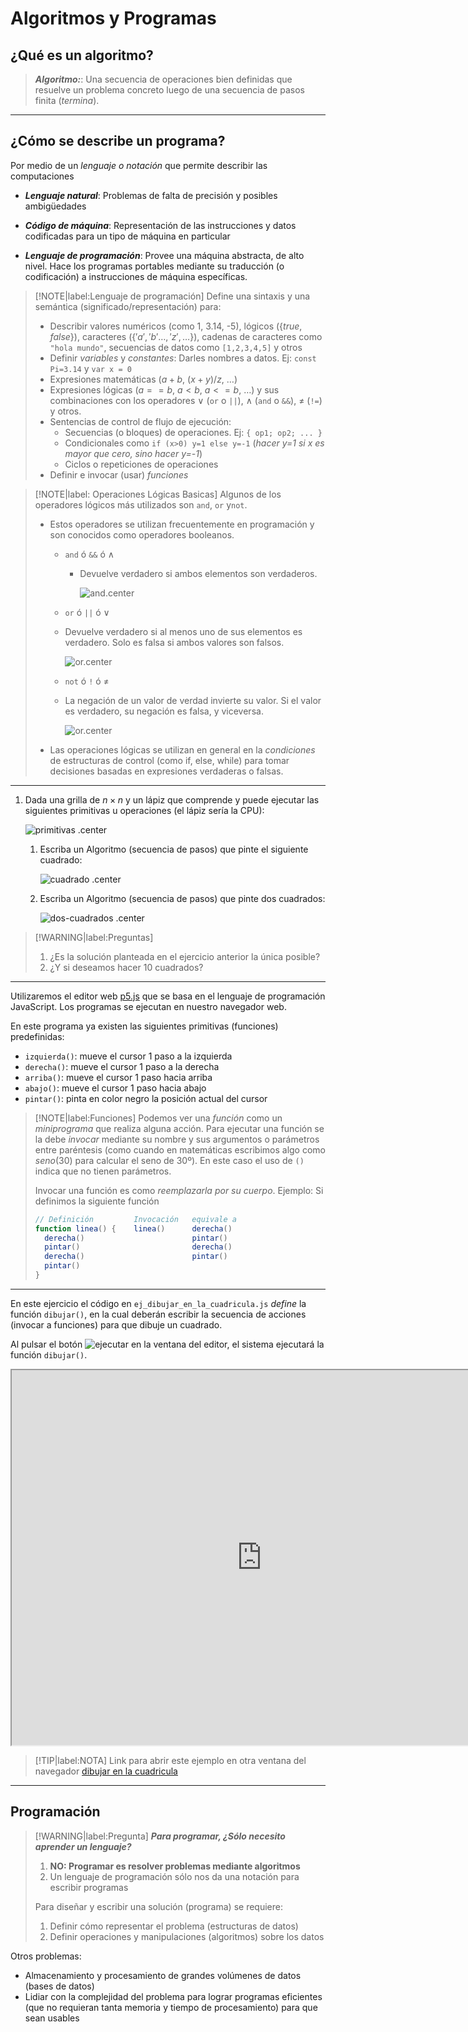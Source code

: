 # Algoritmos y Programas


## ¿Qué es un algoritmo?

> ***Algoritmo:***: Una secuencia de operaciones bien definidas que resuelve un
> problema concreto luego de una secuencia de pasos finita (*termina*).

* * *

## ¿Cómo se describe un programa?

Por medio de un *lenguaje o notación* que permite describir las computaciones

* ***Lenguaje natural***: Problemas de falta de precisión y posibles ambigüedades

* ***Código de máquina***: Representación de las instrucciones y datos
  codificadas para un tipo de máquina en particular

* ***Lenguaje de programación***: Provee una máquina abstracta, de alto nivel.
  Hace los programas portables mediante su traducción (o codificación) a
  instrucciones de máquina específicas.

> [!NOTE|label:Lenguaje de programación]
> Define una sintaxis y una semántica (significado/representación) para:
> - Describir valores numéricos (como 1, 3.14, -5), lógicos ($\{true, false\}$),
>   caracteres ($\{'a','b'\ldots,'z',\ldots\}$), cadenas de caracteres como
>   `"hola mundo"`, secuencias de datos como `[1,2,3,4,5]` y otros
> - Definir *variables* y *constantes*: Darles nombres a datos. Ej: 
>   `const Pi=3.14` y `var x = 0`
> - Expresiones matemáticas ($a+b$, $(x + y) / z$, $\ldots$)
> - Expresiones lógicas ($a==b$, $a<b$, $a<=b$, $\ldots$) y sus combinaciones
>   con los operadores $\lor$ (`or` o `||`), $\land$ (`and` o `&&`),
>   $\neq$ (`!=`) y otros.
> - Sentencias de control de flujo de ejecución:
>   - Secuencias (o bloques) de operaciones. Ej: `{ op1; op2; ... }`
>   - Condicionales como `if (x>0) y=1 else y=-1`  (*hacer y=1 si x es mayor que
>     cero, sino hacer y=-1*)
>   - Ciclos o repeticiones de operaciones
> - Definir e invocar (usar) *funciones*

> [!NOTE|label: Operaciones Lógicas Basicas]
> Algunos de los operadores lógicos más utilizados son `and`, `or` y`not`. 
> - Estos operadores se utilizan frecuentemente en programación y son conocidos como operadores booleanos. 
>
>   - `and` ó `&&` ó $\land$
>     - Devuelve verdadero si ambos elementos son verdaderos.
> 
>       ![and.center](img/and2.png ':size=50%')
>
>
>   -  `or` ó `||` ó $\lor$
>     - Devuelve verdadero si al menos uno de sus elementos es verdadero. Solo es falsa si ambos valores son falsos.
> 
>       ![or.center](img/or.png ':size=50%')
> 
>
>   -  `not` ó `!` ó $\neq$
>     - La negación de un valor de verdad invierte su valor. Si el valor es verdadero, su negación es falsa, y viceversa.
>
>       ![or.center](img/not.png ':size=35%')
> 
>
> - Las operaciones lógicas se utilizan en general en la *condiciones* de estructuras de control (como if, else, while) para tomar decisiones basadas en expresiones verdaderas o falsas.

-------------------------------------------------------------------------------

1. Dada una grilla de $n \times n$ y un lápiz que comprende y puede ejecutar
  las siguientes primitivas u operaciones (el lápiz sería la CPU):

    ![primitivas .center](img/primitivas.png ':size=50%')

    1. Escriba un Algoritmo (secuencia de pasos) que pinte el siguiente
       cuadrado:
       
       ![cuadrado .center](img/cuadrado.png ':size=40%')
    
    2. Escriba un Algoritmo (secuencia de pasos) que pinte dos cuadrados:

       ![dos-cuadrados .center](img/dos-cuadrados.png ':size=50%')

> [!WARNING|label:Preguntas]
> 1. ¿Es la solución planteada en el ejercicio anterior la única posible? 
> 2. ¿Y si deseamos hacer 10 cuadrados?

-------------------------------------------------------------------------------

Utilizaremos el editor web [p5.js](https://p5js.org/es/) que se basa en el lenguaje de
programación JavaScript. Los programas se ejecutan en nuestro navegador web.

En este programa ya existen las siguientes primitivas (funciones) predefinidas:

* `izquierda()`: mueve el cursor 1 paso a la izquierda
* `derecha()`: mueve el cursor 1 paso a la derecha
* `arriba()`: mueve el cursor 1 paso hacia arriba
* `abajo()`: mueve el cursor 1 paso hacia abajo
* `pintar()`: pinta en color negro la posición actual del cursor

> [!NOTE|label:Funciones]
> Podemos ver una *función* como un *miniprograma* que realiza alguna acción.
> Para ejecutar una función se la debe *invocar* mediante su nombre y sus
> argumentos o parámetros entre paréntesis (como cuando en matemáticas
> escribimos algo como $seno(30)$ para calcular el seno de 30º). 
> En este caso el uso de `()` indica que no tienen parámetros.
>
> Invocar una función es como *reemplazarla por su cuerpo*.
> Ejemplo: Si definimos la siguiente función
> ``` js
> // Definición         Invocación   equivale a
> function linea() {    linea()      derecha()
>   derecha()                        pintar()
>   pintar()                         derecha()
>   derecha()                        pintar()
>   pintar()
> }
> ```

-------------------------------------------------------------------------------

En este ejercicio el código en `ej_dibujar_en_la_cuadricula.js` *define* la función `dibujar()`, en
la cual deberán escribir la secuencia de acciones (invocar a funciones) para que
dibuje un cuadrado.

Al pulsar el botón ![ejecutar](img/runbtn.svg) en la ventana del editor, el
sistema ejecutará la función `dibujar()`.

<iframe src="https://editor.p5js.org/compuUNRCIngreso/sketches/zZbT3F77b" 
        width="800" height="600">
</iframe>

> [!TIP|label:NOTA]
> Link para abrir este ejemplo en otra ventana del navegador [dibujar en la
> cuadricula](https://editor.p5js.org/compuUNRCIngreso/sketches/zZbT3F77b)

-------------------------------------------------------------------------------

## Programación

> [!WARNING|label:Pregunta] ***Para programar, ¿Sólo necesito aprender un
> lenguaje?***
>
> 1. **NO: Programar es resolver problemas mediante algoritmos**
> 2. Un lenguaje de programación sólo nos da una notación para escribir
>    programas
>
> Para diseñar y escribir una solución (programa) se requiere:
>   1. Definir cómo representar el problema (estructuras de datos)
>   2. Definir operaciones y manipulaciones (algoritmos) sobre los datos

Otros problemas:

- Almacenamiento y procesamiento de grandes volúmenes de datos (bases de datos)
- Lidiar con la complejidad del problema para lograr programas eficientes (que
  no requieran tanta memoria y tiempo de procesamiento) para que sean usables
